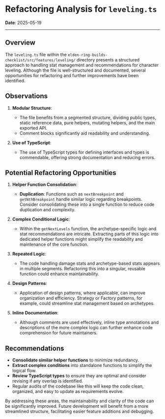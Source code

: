 # Refactoring Analysis for `leveling.ts`

**Date**: 2025-05-19

---

## Overview

The `leveling.ts` file within the `elden-ring-builds-checklist/src/features/leveling/` directory presents a structured approach to handling stat management and recommendations for character leveling. Although the file is well-structured and documented, several opportunities for refactoring and further improvements have been identified.

## Observations

1. **Modular Structure**:
   - The file benefits from a segmented structure, dividing public types, static reference data, pure helpers, mutating helpers, and the main exported API.
   - Comment blocks significantly aid readability and understanding.

2. **Use of TypeScript**:
   - The use of TypeScript types for defining interfaces and types is commendable, offering strong documentation and reducing errors.

## Potential Refactoring Opportunities

1. **Helper Function Consolidation**:
   - **Duplication**: Functions such as `nextBreakpoint` and `getNthBreakpoint` handle similar logic regarding breakpoints. Consider consolidating these into a single function to reduce code duplication and complexity.

2. **Complex Conditional Logic**:
   - Within the `getNextLevels` function, the archetype-specific logic and stat recommendations are intricate. Extracting parts of this logic into dedicated helper functions might simplify the readability and maintenance of the core function.

3. **Repeated Logic**:
   - The code handling damage stats and archetype-based stats appears in multiple segments. Refactoring this into a singular, reusable function could enhance maintainability.

4. **Design Patterns**:
   - Application of design patterns, where applicable, can improve organization and efficiency. Strategy or Factory patterns, for example, could streamline stat management based on archetypes.

5. **Inline Documentation**:
   - Although comments are used effectively, inline type annotations and descriptions of the more complex logic can further enhance code comprehension for future maintainers.

## Recommendations

- **Consolidate similar helper functions** to minimize redundancy.
- **Extract complex conditions** into standalone functions to simplify the logical flow.
- **Review TypeScript types** to ensure they are optimal and consider revising if any overlap is identified.
- Regular audits of the codebase like this will keep the code clean, organized, and easy to update as requirements evolve.

By addressing these areas, the maintainability and clarity of the code can be significantly improved. Future development will benefit from a more streamlined structure, facilitating easier feature additions and debugging.